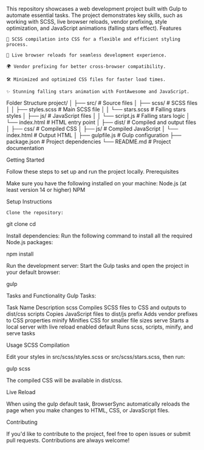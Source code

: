 

This repository showcases a web development project built with Gulp to automate essential tasks. The project demonstrates key skills, such as working with SCSS, live browser reloads, vendor prefixing, style optimization, and JavaScript animations (falling stars effect).
Features

    🎨 SCSS compilation into CSS for a flexible and efficient styling process.

    🔄 Live browser reloads for seamless development experience.

    🌍 Vendor prefixing for better cross-browser compatibility.

    🛠️ Minimized and optimized CSS files for faster load times.

    ✨ Stunning falling stars animation with FontAwesome and JavaScript.

Folder Structure
project/
│
├── src/               # Source files
│   ├── scss/          # SCSS files
│   │   ├── styles.scss  # Main SCSS file
│   │   └── stars.scss   # Falling stars styles
│   ├── js/            # JavaScript files
│   │   └── script.js    # Falling stars logic
│   └── index.html     # HTML entry point
│
├── dist/              # Compiled and output files
│   ├── css/           # Compiled CSS
│   ├── js/            # Compiled JavaScript
│   └── index.html     # Output HTML
│
├── gulpfile.js        # Gulp configuration
├── package.json       # Project dependencies
└── README.md          # Project documentation


Getting Started

Follow these steps to set up and run the project locally.
Prerequisites

Make sure you have the following installed on your machine:
Node.js (at least version 14 or higher)
NPM

Setup Instructions

    Clone the repository:
git clone <repository-url>
cd <repository-name>

Install dependencies: Run the following command to install all the required Node.js packages:

npm install


Run the development server: Start the Gulp tasks and open the project in your default browser:

gulp


Tasks and Functionality
Gulp Tasks:

Task Name	      Description
scss	     Compiles SCSS files to CSS and outputs to dist/css
scripts	   Copies JavaScript files to dist/js
prefix	   Adds vendor prefixes to CSS properties
minify	   Minifies CSS for smaller file sizes
serve	     Starts a local server with live reload enabled
default	   Runs scss, scripts, minify, and serve tasks


Usage
SCSS Compilation

Edit your styles in src/scss/styles.scss or src/scss/stars.scss, then run:

gulp scss

The compiled CSS will be available in dist/css.


Live Reload

When using the gulp default task, BrowserSync automatically reloads the page when you make changes to HTML, CSS, or JavaScript files.




Contributing

If you'd like to contribute to the project, feel free to open issues or submit pull requests. Contributions are always welcome!




